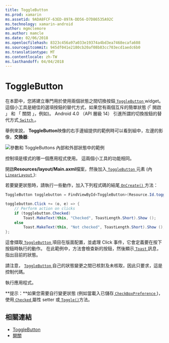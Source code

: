 ```yaml
---
title: ToggleButton
ms.prod: xamarin
ms.assetid: 9ADA8FCF-63ED-897A-DD56-D7D86535A92C
ms.technology: xamarin-android
author: mgmclemore
ms.author: mamcle
ms.date: 02/06/2018
ms.openlocfilehash: 8323c456a97a033e19374a4bd3ea7468ecafa608
ms.sourcegitcommit: 945df041e2180cb20af08b83cc703ecd1aedc6b0
ms.translationtype: MT
ms.contentlocale: zh-TW
ms.lasthandoff: 04/04/2018
---
```

# <a name="togglebutton"></a>ToggleButton

在本節中，您將建立專門用於使用兩個狀態之間切換按鈕[ `ToggleButton` ](https://developer.xamarin.com/api/type/Android.Widget.ToggleButton/) widget。 這個小工具是絕佳的選項按鈕的替代方式，如果您有兩個互斥的簡單狀態 (「 開啟 」 和 「 關閉 」，例如)。 Android 4.0 （API 層級 14） 引進所謂的切換按鈕的替代方式[ `Switch` ](https://developer.xamarin.com/api/type/Android.Widget.Switch/)。

舉例來說， **ToggleButton**映像的右手邊組提供的範例時可以看到組中，左邊的影像，**交換器**:

![參數和 ToggleButtons 內部和外部狀態中的範例](toggle-button-images/togglebutton-switch.png)  

控制項是樣式的哪一個應用程式使用。 這兩個小工具的功能相同。

開啟**Resources/layout/Main.axml**檔案，然後加入[ `ToggleButton` ](https://developer.xamarin.com/api/type/Android.Widget.ToggleButton/)元素 (內[ `LinearLayout` ](https://developer.xamarin.com/api/type/Android.Widget.LinearLayout/)):

若要變更狀態時，請執行一些動作，加入下列程式碼的結尾[ `OnCreate()` ](https://developer.xamarin.com/api/member/Android.App.Activity.OnCreate/p/Android.OS.Bundle/Android.OS.PersistableBundle)方法：

```csharp
ToggleButton togglebutton = FindViewById<ToggleButton>(Resource.Id.togglebutton);

togglebutton.Click += (o, e) => {
    // Perform action on clicks
    if (togglebutton.Checked)
        Toast.MakeText(this, "Checked", ToastLength.Short).Show ();
    else
        Toast.MakeText(this, "Not checked", ToastLength.Short).Show ();
};
```

這會擷取[ `ToggleButton` ](https://developer.xamarin.com/api/type/Android.Widget.ToggleButton/)項目在版面配置，並處理 Click 事件，它會定義要在按下按鈕時執行的動作。 在此範例中，方法會檢查新的按鈕，然後顯示[ `Toast` ](https://developer.xamarin.com/api/type/Android.Widget.Toast/)訊息，指出目前的狀態。

請注意， [ `ToggleButton` ](https://developer.xamarin.com/api/type/Android.Widget.ToggleButton/)自己的狀態變更之間已核對及未核取，因此只要求，這是控制代碼。

執行應用程式。


**提示：**如果您需要自行變更狀態 (例如當載入已儲存[ `CheckBoxPreference` ](https://developer.xamarin.com/api/type/Android.Preferences.CheckBoxPreference/))，使用[ `Checked` ](https://developer.xamarin.com/api/property/Android.Widget.CompoundButton.Checked/)屬性 setter 或[ `Toggle()`](https://developer.xamarin.com/api/member/Android.Widget.CompoundButton.Toggle/)方法。


## <a name="related-links"></a>相關連結

- [ToggleButton](http://developer.android.com/reference/android/widget/ToggleButton.html)
- [開關](http://developer.android.com/reference/android/widget/Switch.html)
